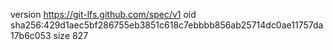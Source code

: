 version https://git-lfs.github.com/spec/v1
oid sha256:429d1aec5bf286755eb3851c618c7ebbbb856ab25714dc0ae11757da17b6c053
size 827

